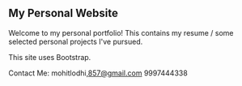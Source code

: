 ## My Personal Website

Welcome to my personal portfolio! This contains my resume / some selected personal projects I've pursued.

This site uses Bootstrap.

Contact Me: 
mohitlodhi,857@gmail.com
9997444338